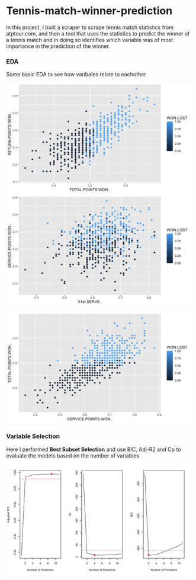 # Tennis-match-winner-prediction

In this project, I built a scraper to scrape tennis match statistics from atptour.com, and then a tool that uses the statistics to predict the winner of a tennis match and in doing so identifies which variable was of most importance in the prediction of the winner.



### EDA

Some basic EDA to see how varibales relate to eachother

<p float="left">
  <img src="Images/retpts_vs_totpts.png" width="500" height="300" />
  <img src="Images/servepts_vs_1stserve.png" width="500" height="300" /> 
</p>

<img src="Images/totpts_vs_servepts.png" width="500" height="300"> 


### Variable Selection

Here I performed **Best Subset Selection** and use BIC, Adj-R2 and Cp to evaluate the models based on the number of variables

<img src="Images/BSS_scores.png" width="500" height="300" />

